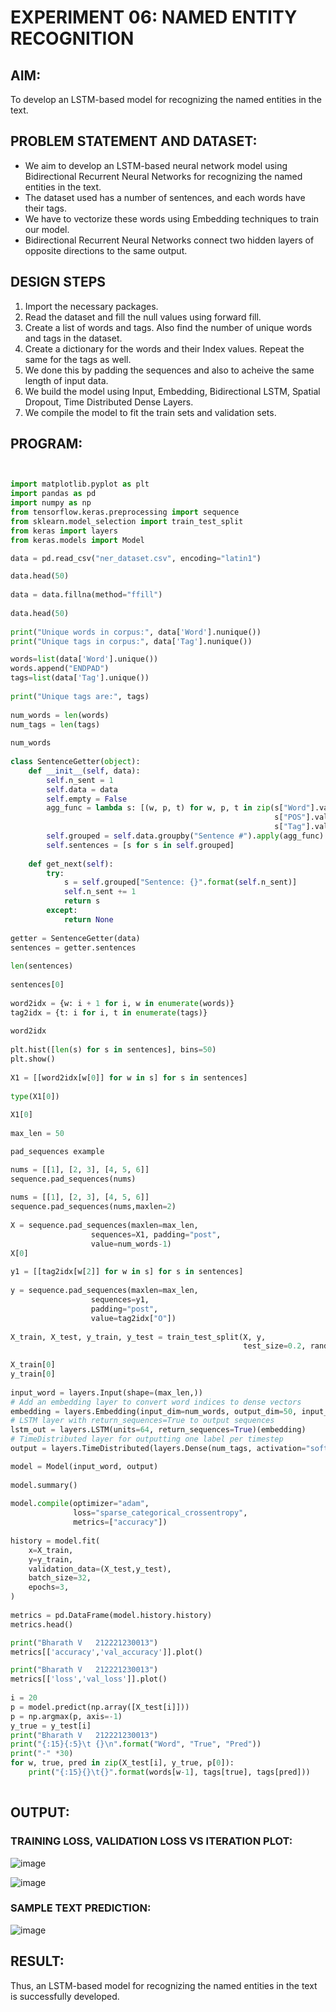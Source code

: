# EXPERIMENT 06: NAMED ENTITY RECOGNITION

## AIM:
To develop an LSTM-based model for recognizing the named entities in the text.
##  PROBLEM STATEMENT AND DATASET:
* We aim to develop an LSTM-based neural network model using Bidirectional Recurrent Neural Networks for recognizing the named entities in the text.
* The dataset used has a number of sentences, and each words have their tags.
* We have to vectorize these words using Embedding techniques to train our model.
* Bidirectional Recurrent Neural Networks connect two hidden layers of opposite directions to the same output.

## DESIGN STEPS
1. Import the necessary packages.
2. Read the dataset and fill the null values using forward fill.
3. Create a list of words and tags. Also find the number of unique words and tags in the dataset.
4. Create a dictionary for the words and their Index values. Repeat the same for the tags as well.
5. We done this by padding the sequences and also to acheive the same length of input data.
6. We build the model using Input, Embedding, Bidirectional LSTM, Spatial Dropout, Time Distributed Dense Layers.
7. We compile the model to fit the train sets and validation sets.

## PROGRAM:
```python


import matplotlib.pyplot as plt
import pandas as pd
import numpy as np
from tensorflow.keras.preprocessing import sequence
from sklearn.model_selection import train_test_split
from keras import layers
from keras.models import Model

data = pd.read_csv("ner_dataset.csv", encoding="latin1")     

data.head(50)
     
data = data.fillna(method="ffill")
     
data.head(50)
     
print("Unique words in corpus:", data['Word'].nunique())
print("Unique tags in corpus:", data['Tag'].nunique())

words=list(data['Word'].unique())
words.append("ENDPAD")
tags=list(data['Tag'].unique())
     
print("Unique tags are:", tags)
     
num_words = len(words)
num_tags = len(tags)
     
num_words
     
class SentenceGetter(object):
    def __init__(self, data):
        self.n_sent = 1
        self.data = data
        self.empty = False
        agg_func = lambda s: [(w, p, t) for w, p, t in zip(s["Word"].values.tolist(),
                                                           s["POS"].values.tolist(),
                                                           s["Tag"].values.tolist())]
        self.grouped = self.data.groupby("Sentence #").apply(agg_func)
        self.sentences = [s for s in self.grouped]
    
    def get_next(self):
        try:
            s = self.grouped["Sentence: {}".format(self.n_sent)]
            self.n_sent += 1
            return s
        except:
            return None
     
getter = SentenceGetter(data)
sentences = getter.sentences
     
len(sentences)
     
sentences[0]
     
word2idx = {w: i + 1 for i, w in enumerate(words)}
tag2idx = {t: i for i, t in enumerate(tags)}
     
word2idx
     
plt.hist([len(s) for s in sentences], bins=50)
plt.show()
     
X1 = [[word2idx[w[0]] for w in s] for s in sentences]
     
type(X1[0])
     
X1[0]
     
max_len = 50

pad_sequences example

nums = [[1], [2, 3], [4, 5, 6]]
sequence.pad_sequences(nums)
     
nums = [[1], [2, 3], [4, 5, 6]]
sequence.pad_sequences(nums,maxlen=2)
     
X = sequence.pad_sequences(maxlen=max_len,
                  sequences=X1, padding="post",
                  value=num_words-1)
X[0]
     
y1 = [[tag2idx[w[2]] for w in s] for s in sentences]
     
y = sequence.pad_sequences(maxlen=max_len,
                  sequences=y1,
                  padding="post",
                  value=tag2idx["O"])
     
X_train, X_test, y_train, y_test = train_test_split(X, y,
                                                    test_size=0.2, random_state=1)
     
X_train[0]
y_train[0]
     
input_word = layers.Input(shape=(max_len,))
# Add an embedding layer to convert word indices to dense vectors
embedding = layers.Embedding(input_dim=num_words, output_dim=50, input_length=max_len)(input_word)
# LSTM layer with return_sequences=True to output sequences
lstm_out = layers.LSTM(units=64, return_sequences=True)(embedding)
# TimeDistributed layer for outputting one label per timestep
output = layers.TimeDistributed(layers.Dense(num_tags, activation="softmax"))(lstm_out)

model = Model(input_word, output)
     
model.summary()
     
model.compile(optimizer="adam",
              loss="sparse_categorical_crossentropy",
              metrics=["accuracy"])
     
history = model.fit(
    x=X_train,
    y=y_train,
    validation_data=(X_test,y_test),
    batch_size=32, 
    epochs=3,
)
     
metrics = pd.DataFrame(model.history.history)
metrics.head()

print("Bharath V   212221230013")
metrics[['accuracy','val_accuracy']].plot()

print("Bharath V   212221230013")
metrics[['loss','val_loss']].plot()
     
i = 20
p = model.predict(np.array([X_test[i]]))
p = np.argmax(p, axis=-1)
y_true = y_test[i]
print("Bharath V   212221230013")
print("{:15}{:5}\t {}\n".format("Word", "True", "Pred"))
print("-" *30)
for w, true, pred in zip(X_test[i], y_true, p[0]):
    print("{:15}{}\t{}".format(words[w-1], tags[true], tags[pred]))
     
```

## OUTPUT:
### TRAINING LOSS, VALIDATION LOSS VS ITERATION PLOT:

![image](https://github.com/Bharath745/named-entity-recognition/assets/94508354/d9a7f3f7-2962-4b90-8b41-62be1cedbfbb)

![image](https://github.com/Bharath745/named-entity-recognition/assets/94508354/89f791f5-d67b-48e3-8278-34675e142c9d)


### SAMPLE TEXT PREDICTION:

![image](https://github.com/Bharath745/named-entity-recognition/assets/94508354/688cde9f-3c54-4eb7-9f81-992ec1f2e4d1)


## RESULT:
Thus, an LSTM-based model for recognizing the named entities in the text is successfully developed.
